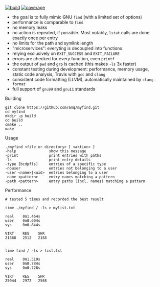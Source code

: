 [![build](https://img.shields.io/travis/amq/myfind.svg)](https://travis-ci.org/amq/myfind) [![coverage](https://img.shields.io/codecov/c/github/amq/myfind.svg)](https://codecov.io/github/amq/myfind)

- the goal is to fully mimic GNU `find` (with a limited set of options)
- performance is comparable to `find`
- no memory leaks
- no action is repeated, if possible. Most notably, `lstat` calls are done exactly once per entry
- no limits for the path and symlink length
- "microservices": everyting is decoupled into functions
- relying exclusively on `EXIT_SUCCESS` and `EXIT_FAILURE`
- errors are checked for every function, even `printf`
- the output of `pwd` and `grp` is cached (this makes `-ls` 3x faster)
- constant testing during development: performance, memory usage, static code analysis, Travis with `gcc` and `clang`
- consistent code formatting (LLVM), automatically maintained by `clang-format`
- full support of `gnu99` and `gnu11` standards

Building
```
git clone https://github.com/amq/myfind.git
cd myfind
mkdir -p build
cd build
cmake ..
make
```

Usage
```
./myfind <file or directory> [ <aktion> ]
-help               show this message
-print              print entries with paths
-ls                 print entry details
-type [bcdpfls]     entries of a specific type
-nouser             entries not belonging to a user
-user <name>|<uid>  entries belonging to a user
-name <pattern>     entry names matching a pattern
-path <pattern>     entry paths (incl. names) matching a pattern
```

Performance
```
# tested 5 times and recorded the best result

time ./myfind / -ls > mylist.txt

real	0m1.464s
user	0m0.604s
sys	    0m0.844s

VIRT    RES    SHR
21868   2512   2188


time find / -ls > list.txt

real	0m1.519s
user	0m0.784s
sys 	0m0.728s

VIRT    RES    SHR
25044   2972   2568
```